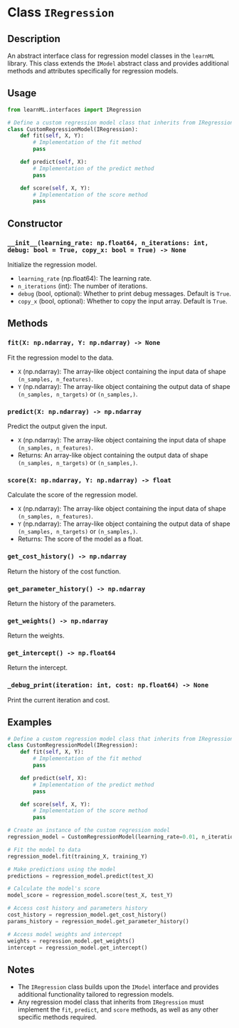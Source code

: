 # Class `IRegression`

## Description

An abstract interface class for regression model classes in the `learnML` library. This class extends the `IModel` abstract class and provides additional methods and attributes specifically for regression models.

## Usage

```python
from learnML.interfaces import IRegression

# Define a custom regression model class that inherits from IRegression
class CustomRegressionModel(IRegression):
    def fit(self, X, Y):
        # Implementation of the fit method
        pass

    def predict(self, X):
        # Implementation of the predict method
        pass

    def score(self, X, Y):
        # Implementation of the score method
        pass
```

## Constructor

### `__init__(learning_rate: np.float64, n_iterations: int, debug: bool = True, copy_x: bool = True) -> None`

Initialize the regression model.

- `learning_rate` (np.float64): The learning rate.
- `n_iterations` (int): The number of iterations.
- `debug` (bool, optional): Whether to print debug messages. Default is `True`.
- `copy_x` (bool, optional): Whether to copy the input array. Default is `True`.

## Methods

### `fit(X: np.ndarray, Y: np.ndarray) -> None`

Fit the regression model to the data.

- `X` (np.ndarray): The array-like object containing the input data of shape `(n_samples, n_features)`.
- `Y` (np.ndarray): The array-like object containing the output data of shape `(n_samples, n_targets)` or `(n_samples,)`.

### `predict(X: np.ndarray) -> np.ndarray`

Predict the output given the input.

- `X` (np.ndarray): The array-like object containing the input data of shape `(n_samples, n_features)`.
- Returns: An array-like object containing the output data of shape `(n_samples, n_targets)` or `(n_samples,)`.

### `score(X: np.ndarray, Y: np.ndarray) -> float`

Calculate the score of the regression model.

- `X` (np.ndarray): The array-like object containing the input data of shape `(n_samples, n_features)`.
- `Y` (np.ndarray): The array-like object containing the output data of shape `(n_samples, n_targets)` or `(n_samples,)`.
- Returns: The score of the model as a float.

### `get_cost_history() -> np.ndarray`

Return the history of the cost function.

### `get_parameter_history() -> np.ndarray`

Return the history of the parameters.

### `get_weights() -> np.ndarray`

Return the weights.

### `get_intercept() -> np.float64`

Return the intercept.

### `_debug_print(iteration: int, cost: np.float64) -> None`

Print the current iteration and cost.

## Examples

```python
# Define a custom regression model class that inherits from IRegression
class CustomRegressionModel(IRegression):
    def fit(self, X, Y):
        # Implementation of the fit method
        pass

    def predict(self, X):
        # Implementation of the predict method
        pass

    def score(self, X, Y):
        # Implementation of the score method
        pass

# Create an instance of the custom regression model
regression_model = CustomRegressionModel(learning_rate=0.01, n_iterations=100)

# Fit the model to data
regression_model.fit(training_X, training_Y)

# Make predictions using the model
predictions = regression_model.predict(test_X)

# Calculate the model's score
model_score = regression_model.score(test_X, test_Y)

# Access cost history and parameters history
cost_history = regression_model.get_cost_history()
params_history = regression_model.get_parameter_history()

# Access model weights and intercept
weights = regression_model.get_weights()
intercept = regression_model.get_intercept()
```

## Notes

- The `IRegression` class builds upon the `IModel` interface and provides additional functionality tailored to regression models.
- Any regression model class that inherits from `IRegression` must implement the `fit`, `predict`, and `score` methods, as well as any other specific methods required.
